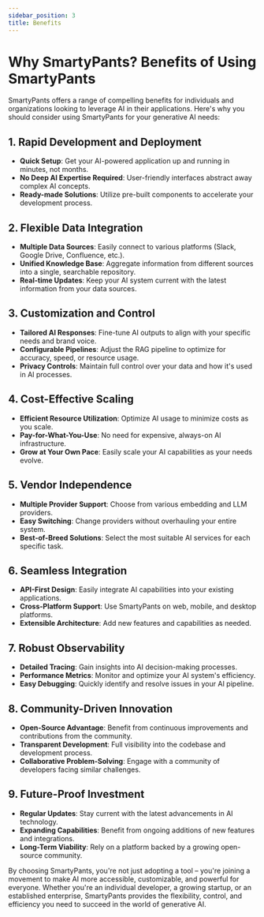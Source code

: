 ```yaml
---
sidebar_position: 3
title: Benefits
---
```


# Why SmartyPants? Benefits of Using SmartyPants

SmartyPants offers a range of compelling benefits for individuals and organizations looking to leverage AI in their applications. Here's why you should consider using SmartyPants for your generative AI needs:

## 1. Rapid Development and Deployment

- **Quick Setup**: Get your AI-powered application up and running in minutes, not months.
- **No Deep AI Expertise Required**: User-friendly interfaces abstract away complex AI concepts.
- **Ready-made Solutions**: Utilize pre-built components to accelerate your development process.

## 2. Flexible Data Integration

- **Multiple Data Sources**: Easily connect to various platforms (Slack, Google Drive, Confluence, etc.).
- **Unified Knowledge Base**: Aggregate information from different sources into a single, searchable repository.
- **Real-time Updates**: Keep your AI system current with the latest information from your data sources.

## 3. Customization and Control

- **Tailored AI Responses**: Fine-tune AI outputs to align with your specific needs and brand voice.
- **Configurable Pipelines**: Adjust the RAG pipeline to optimize for accuracy, speed, or resource usage.
- **Privacy Controls**: Maintain full control over your data and how it's used in AI processes.

## 4. Cost-Effective Scaling

- **Efficient Resource Utilization**: Optimize AI usage to minimize costs as you scale.
- **Pay-for-What-You-Use**: No need for expensive, always-on AI infrastructure.
- **Grow at Your Own Pace**: Easily scale your AI capabilities as your needs evolve.

## 5. Vendor Independence

- **Multiple Provider Support**: Choose from various embedding and LLM providers.
- **Easy Switching**: Change providers without overhauling your entire system.
- **Best-of-Breed Solutions**: Select the most suitable AI services for each specific task.

## 6. Seamless Integration

- **API-First Design**: Easily integrate AI capabilities into your existing applications.
- **Cross-Platform Support**: Use SmartyPants on web, mobile, and desktop platforms.
- **Extensible Architecture**: Add new features and capabilities as needed.

## 7. Robust Observability

- **Detailed Tracing**: Gain insights into AI decision-making processes.
- **Performance Metrics**: Monitor and optimize your AI system's efficiency.
- **Easy Debugging**: Quickly identify and resolve issues in your AI pipeline.

## 8. Community-Driven Innovation

- **Open-Source Advantage**: Benefit from continuous improvements and contributions from the community.
- **Transparent Development**: Full visibility into the codebase and development process.
- **Collaborative Problem-Solving**: Engage with a community of developers facing similar challenges.

## 9. Future-Proof Investment

- **Regular Updates**: Stay current with the latest advancements in AI technology.
- **Expanding Capabilities**: Benefit from ongoing additions of new features and integrations.
- **Long-Term Viability**: Rely on a platform backed by a growing open-source community.

By choosing SmartyPants, you're not just adopting a tool – you're joining a movement to make AI more accessible, customizable, and powerful for everyone. Whether you're an individual developer, a growing startup, or an established enterprise, SmartyPants provides the flexibility, control, and efficiency you need to succeed in the world of generative AI.